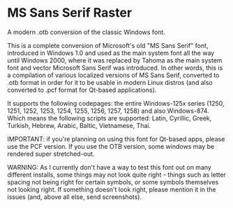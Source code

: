 # MS Sans Serif Raster
A modern .otb conversion of the classic Windows font.

This is a complete conversion of Microsoft's old "MS Sans Serif" font, introduced in Windows 1.0 and used as the main system font all the way until Windows 2000, where it was replaced by Tahoma as the main system font and vector Microsoft Sans Serif was introduced.
In other words, this is a compilation of various localized versions of MS Sans Serif, converted to .otb format in order for it to be usable in modern Linux distros (and also converted to .pcf format for Qt-based applications).

It supports the following codepages: the entire Windows-125x series (1250, 1251, 1252, 1253, 1254, 1255, 1256, 1257, 1258) and also Windows-874. Which means the following scripts are supported: Latin, Cyrillic, Greek, Turkish, Hebrew, Arabic, Baltic, Vietnamese, Thai.

IMPORTANT: if you're planning on using this font for Qt-based apps, please use the PCF version. If you use the OTB version, some windows may be rendered super stretched-out.

WARNING: As I currently don't have a way to test this font out on many different installs, some things may not look quite right - things such as letter spacing not being right for certain symbols, or some symbols themselves not looking right. If something doesn't look right, please mention it in the issues (and, above all else, send screenshots).
